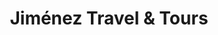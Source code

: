 ---
title: "Jiménez Travel & Tours"
url: /san-vicente/jimenez-travel-und-tours/
shop: agencia de viajes
---